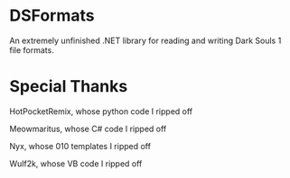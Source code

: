 
# DSFormats
An extremely unfinished .NET library for reading and writing Dark Souls 1 file formats.

# Special Thanks

HotPocketRemix, whose python code I ripped off

Meowmaritus, whose C# code I ripped off

Nyx, whose 010 templates I ripped off

Wulf2k, whose VB code I ripped off
